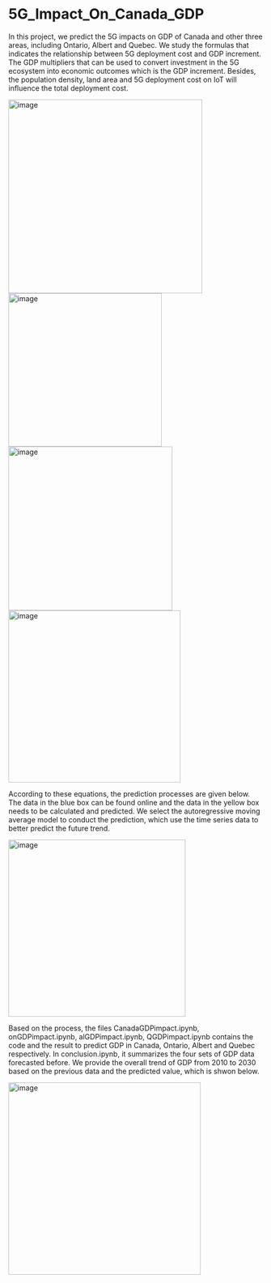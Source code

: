 # 5G_Impact_On_Canada_GDP

In this project, we predict the 5G impacts on GDP of Canada and other three areas, including Ontario, Albert and Quebec. 
We study the formulas that indicates the relationship between 5G deployment cost and GDP increment. The GDP multipliers that can be used to convert investment in the 5G ecosystem into economic outcomes which is the GDP increment. Besides, the population density, land area and 5G deployment cost on IoT will influence the total deployment cost. 

<img width="383" alt="image" src="https://user-images.githubusercontent.com/70187992/160931239-5eb99c79-18f6-44c5-a3fe-354c6f584eaa.png">
<img width="303" alt="image" src="https://user-images.githubusercontent.com/70187992/160931325-8b2069b6-698e-4d08-b4b4-4deda344c59a.png">
<img width="324" alt="image" src="https://user-images.githubusercontent.com/70187992/160931437-666c6f4f-ea49-4c82-907e-e628ba789137.png">
<img width="340" alt="image" src="https://user-images.githubusercontent.com/70187992/160931477-414cb122-910c-4a0a-a72f-4bc30fc4b3c1.png">


According to these equations, the prediction processes are given below. The data in the blue box can be found online and the data in the yellow box needs to be calculated and predicted. We select the autoregressive moving average model to conduct the prediction, which use the time series data to better predict the future trend.

<img width="350" alt="image" src="https://user-images.githubusercontent.com/70187992/160927958-b3be2aa6-1d2f-4892-b682-386661c34046.png">

Based on the process, the files CanadaGDPimpact.ipynb, onGDPimpact.ipynb, alGDPimpact.ipynb, QGDPimpact.ipynb contains the code and the result to predict GDP in Canada, Ontario, Albert and Quebec respectively. In conclusion.ipynb, it summarizes the four sets of GDP data forecasted before. We provide the overall trend of GDP from 2010 to 2030 based on the previous data and the predicted value, which is shwon below.

<img width="380" alt="image" src="https://user-images.githubusercontent.com/70187992/160928692-f03c2e86-9f67-49fd-91e6-655f40038804.png">


